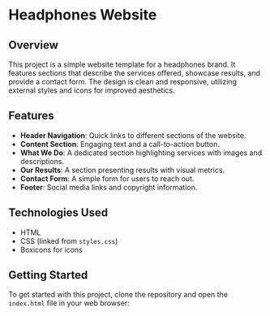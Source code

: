 # Headphones Website

## Overview
This project is a simple website template for a headphones brand. It features sections that describe the services offered, showcase results, and provide a contact form. The design is clean and responsive, utilizing external styles and icons for improved aesthetics.

## Features
- **Header Navigation**: Quick links to different sections of the website.
- **Content Section**: Engaging text and a call-to-action button.
- **What We Do**: A dedicated section highlighting services with images and descriptions.
- **Our Results**: A section presenting results with visual metrics.
- **Contact Form**: A simple form for users to reach out.
- **Footer**: Social media links and copyright information.

## Technologies Used
- HTML
- CSS (linked from `styles.css`)
- Boxicons for icons

## Getting Started
To get started with this project, clone the repository and open the `index.html` file in your web browser:

